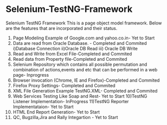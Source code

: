 # Selenium-TestNG-Framework
Selenium TestNG Framework
This is a page object model framework. Below are the features that are incorporated and their status.
1) Page Modeling Example of Google.com and yahoo.co.in- Yet to Start
2) Data are read from Oracle Database. - Completed and Commited
    i)Database Connection
    ii)Oracle DB Read
    iii) Oracle DB Write
3) Read and Write from Excel File-Completed and Commited
4) Read data from Property file-Completed and Commited
5) Selenium Repository which contains all possible permutation and  combination of actions,events and etc that can be performed in a web page- Inprogress
6) Browser invocation (Chrome, IE and Firefox)-Completed and Commited
7) Firefox Proxy Settings- Completed and Commited
8) XML File Generation Example TestNG.XML- Completed and Commited
9) Web Services Testing Like Soap and Rest- Yet to Start
10)TestNG Listener Implementation- InProgress
11)TestNG Reporter Implementataion- Yet to Start
12) HTML End Report Generation- Yet to Start
13) QC, Bugzilla,Jira and Rally Integartion - Yet to Start

